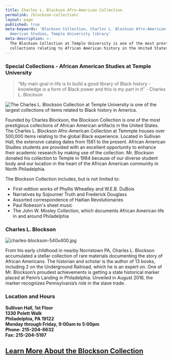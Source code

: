 ```yaml
---
title: Charles L. Blockson Afro-American Collection
permalink: /blockson-collection/
layout: page
published: true
meta-keywords: 'Blockson Collection, Charles L. Blockson Afro-American Collection, African
  American Studies, Temple University library'
meta-description: >-
  The Blockson Collection at Temple University is one of the most prestigious
  collections relating to African American history in the United States.
---
```


### Special Collections - African American Studies at Temple University

> “My main goal in life is to build a good library of Black history - knowledge is a form of Black power and this is my part in it” - Charles L. Blockson

![The Charles L. Blockson Collection at Temple University is one of the largest collections of items related to Black history in America. ]({{site.baseurl}}/media/blockson_collection.jpg)

Founded by Charles Blockson, the Blockson Collection is one of the most prestigious collections of African American artifacts in the United States. The Charles L. Blockson Afro-American Collection at Temmple houses over 500,000 items relating to the global Black experience. Located in Sullivan Hall, the extensive catalog dates from 1581 to the present. African American Studies students are provided with an excellent opportunity to enhance their academic research by making use of the collection. Mr. Blockson donated his collection to Temple in 1984 because of our diverse student body and our location in the heart of the African American community in North Philadelphia.

The Blockson Collection includes, but is not limited to:

- First-edition works of Phyllis Wheatley and W.E.B. DuBois
- Narratives by Sojourner Truth and Frederick Douglass
- Assorted correspondence of Haitian Revolutionaries
- Paul Robeson's sheet music
- The John W. Mosley Collection, which documents African American life in and around Philadelphia

### Charles L. Blockson

![charles-blockson-540x400.jpg]({{site.baseurl}}/media/charles-blockson-540x400.jpg)

From his early childhood in nearby Norristown PA, Charles L. Blockson accumulated a stellar collection of rare materials documenting the story of African Americans. The historian and scholar is the author of 13 books, including 2 on the Underground Railroad, which he is an expert on. One of Mr. Blockson’s proudest achievements is getting a state historical marker placed at Penn’s Landing in Philadelphia. Unveiled in August 2016, the marker recognizes Pennsylvania’s role in the slave trade.

### Location and Hours

**Sullivan Hall, 1st Floor <br>
1330 Polett Walk <br>
Philadelphia, PA 19122 <br>
Monday through Friday, 9:00am to 5:00pm <br>
Phone: 215-204-6632 <br>
Fax: 215-204-5197** <br>

## [Learn More About the Blockson Collection](http://library.temple.edu/collections/blockson/)
